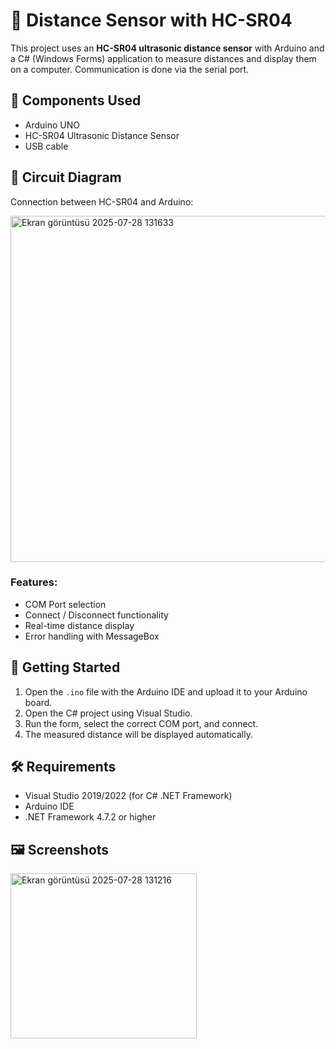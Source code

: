 
# 🧭 Distance Sensor with HC-SR04

This project uses an **HC-SR04 ultrasonic distance sensor** with Arduino and a C# (Windows Forms) application to measure distances and display them on a computer. Communication is done via the serial port.

## 🔧 Components Used

- Arduino UNO 
- HC-SR04 Ultrasonic Distance Sensor
- USB cable

## 📐 Circuit Diagram

Connection between HC-SR04 and Arduino:

<img width="1554" height="554" alt="Ekran görüntüsü 2025-07-28 131633" src="https://github.com/user-attachments/assets/58f63680-e65f-46c6-8a8c-ae1c521189dc" />


### Features:

- COM Port selection
- Connect / Disconnect functionality
- Real-time distance display
- Error handling with MessageBox

## 🚀 Getting Started

1. Open the `.ino` file with the Arduino IDE and upload it to your Arduino board.
2. Open the C# project using Visual Studio.
3. Run the form, select the correct COM port, and connect.
4. The measured distance will be displayed automatically.

## 🛠️ Requirements

- Visual Studio 2019/2022 (for C# .NET Framework)
- Arduino IDE
- .NET Framework 4.7.2 or higher

## 🖼️ Screenshots

<img width="298" height="264" alt="Ekran görüntüsü 2025-07-28 131216" src="https://github.com/user-attachments/assets/4873360c-0e34-4d24-abdc-3cde80c38c35" />




